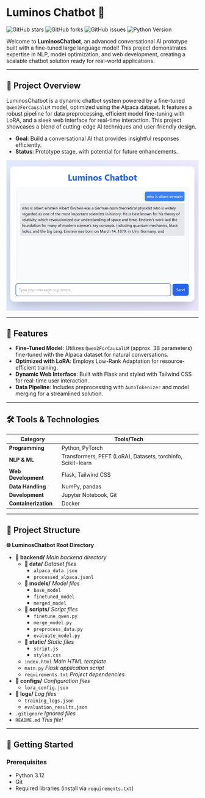 # Luminos Chatbot 🚀

![GitHub stars](https://github/stars/rpg2030/Luminos-Chatbot?color=brightgreen) 
![GitHub forks](https://img.shields.io/github/forks/rpg2030/Luminos-Chatbot?color=blue) 
![GitHub issues](https://img.shields.io/github/issues/rpg2030/Luminos-Chatbot?color=red) 
![Python Version](https://img.shields.io/badge/Python-3.9+-blueviolet)

Welcome to **LuminosChatbot**, an advanced conversational AI prototype built with a fine-tuned large language model! This project demonstrates expertise in NLP, model optimization, and web development, creating a scalable chatbot solution ready for real-world applications.

---

## 🌟 Project Overview

LuminosChatbot is a dynamic chatbot system powered by a fine-tuned `Qwen2ForCausalLM` model, optimized using the Alpaca dataset. It features a robust pipeline for data preprocessing, efficient model fine-tuning with LoRA, and a sleek web interface for real-time interaction. This project showcases a blend of cutting-edge AI techniques and user-friendly design.

- **Goal**: Build a conversational AI that provides insightful responses efficiently.
- **Status**: Prototype stage, with potential for future enhancements.

![LuminosChatbot Demo](backend/static/chatbot.png)

---

## 🎨 Features

- **Fine-Tuned Model**: Utilizes `Qwen2ForCausalLM` (approx. 3B parameters) fine-tuned with the Alpaca dataset for natural conversations.
- **Optimized with LoRA**: Employs Low-Rank Adaptation for resource-efficient training.
- **Dynamic Web Interface**: Built with Flask and styled with Tailwind CSS for real-time user interaction.
- **Data Pipeline**: Includes preprocessing with `AutoTokenizer` and model merging for a streamlined solution.

---

## 🛠️ Tools & Technologies

| Category          | Tools/Tech                |
|-------------------|---------------------------|
| **Programming**   | Python, PyTorch           |
| **NLP & ML**      | Transformers, PEFT (LoRA), Datasets, torchinfo, Scikit-learn |
| **Web Development**| Flask, Tailwind CSS       |
| **Data Handling** | NumPy, pandas             |
| **Development**   | Jupyter Notebook, Git     |
| **Containerization** | Docker                  |

---

## 📂 Project Structure

**🌐 LuminosChatbot Root Directory**  
- **📁 backend/** *Main backend directory*  
  - **📁 data/** *Dataset files*  
    - `alpaca_data.json`
    - `processed_alpaca.jsonl`
  - **📁 models/** *Model files*  
    - `base_model`
    - `finetuned_model`
    - `merged_model`
  - **📁 scripts/** *Script files*  
    - `finetune_qwen.py`
    - `merge_model.py`
    - `preprocess_data.py`
    - `evaluate_model.py`
  - **📁 static/** *Static files*  
    - `script.js`
    - `styles.css`
  - `index.html` *Main HTML template*
  - `main.py` *Flask application script*
  - `requirements.txt` *Project dependencies*
- **📁 configs/** *Configuration files*  
  - `lora_config.json`
- **📁 logs/** *Log files*  
  - `training_logs.json`
  - `evaluation_results.json`
- `.gitignore` *Ignored files*
- `README.md` *This file!*

---

## 🚀 Getting Started

### Prerequisites
- Python 3.12
- Git
- Required libraries (install via `requirements.txt`)
